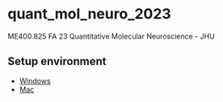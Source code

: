 # quant_mol_neuro_2023

ME400.825 FA 23 Quantitative Molecular Neuroscience - JHU

## Setup environment

- [Windows](setup/windows.md)
- [Mac](setup/mac.md)
